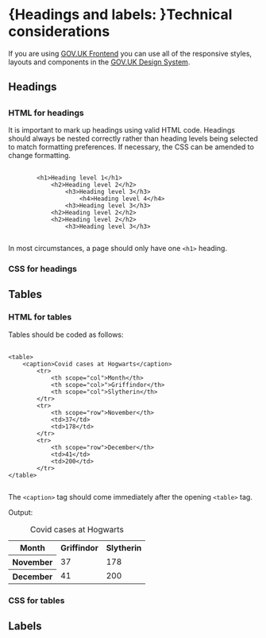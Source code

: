 # {Headings and labels: }Technical considerations

<p>If you are using <a href="https://frontend.design-system.service.gov.uk/">GOV.UK Frontend</a> you can use all of the responsive styles, layouts and components in the <a href="https://design-system.service.gov.uk/">GOV.UK Design System</a>.</p>

<h2>Headings<h2>

<h3>HTML for headings</h3>

<p>It is important to mark up headings using valid HTML code. Headings should always be nested correctly rather than heading levels being selected to match formatting preferences. If necessary, the CSS can be amended to change formatting.</p>

<pre>
	<code>
		&lt;h1&gt;Heading level 1&lt;/h1&gt;
			&lt;h2&gt;Heading level 2&lt;/h2&gt;
				&lt;h3&gt;Heading level 3&lt;/h3&gt;
					&lt;h4&gt;Heading level 4&lt;/h4&gt;
				&lt;h3&gt;Heading level 3&lt;/h3&gt;
			&lt;h2&gt;Heading level 2&lt;/h2&gt;
			&lt;h2&gt;Heading level 2&lt;/h2&gt;
				&lt;h3&gt;Heading level 3&lt;/h3&gt;
	</code>
</pre>

<p>In most circumstances, a page should only have one <code>&lt;h1&gt;</code> heading.</p>

<h3>CSS for headings</h3>

<h2>Tables</h2>

<h3>HTML for tables</h3>

<p>Tables should be coded as follows:</p>

<pre>
	<code>
&lt;table&gt;
	&lt;caption&gt;Covid cases at Hogwarts&lt;/caption&gt;
		&lt;tr&gt;
			&lt;th scope="col"&gt;Month&lt;/th&gt;
			&lt;th scope="col&gt;"&gt;Griffindor&lt;/th&gt;
			&lt;th scope="col"&gt;Slytherin&lt;/th&gt;
		&lt;/tr&gt;
		&lt;tr&gt;
			&lt;th scope="row"&gt;November&lt;/th&gt;
			&lt;td&gt;37&lt;/td&gt;
			&lt;td&gt;178&lt;/td&gt;
		&lt;/tr&gt;
		&lt;tr&gt;
			&lt;th scope="row"&gt;December&lt;/th&gt;
			&lt;td&gt;41&lt;/td&gt;
			&lt;td&gt;200&lt;/td&gt;
		&lt;/tr&gt;
&lt;/table&gt;
	</code>
</pre>

<p>The <code>&lt;caption&gt;</code> tag should come immediately after the opening <code>&lt;table&gt;</code> tag.</p>

<p>Output:</p>
<table>
	<caption>Covid cases at Hogwarts</caption>
		<tr>
			<th scope="col">Month</th>
			<th scope="col>">Griffindor</th>
			<th scope="col">Slytherin</th>
		</tr>
		<tr>
			<th scope="row">November</th>
			<td>37</td>
			<td>178</td>
		</tr>
		<tr>
			<th scope="row">December</th>
			<td>41</td>
			<td>200</td>
		</tr>
</table>

<h3>CSS for tables</h3>

<h2>Labels</h2>